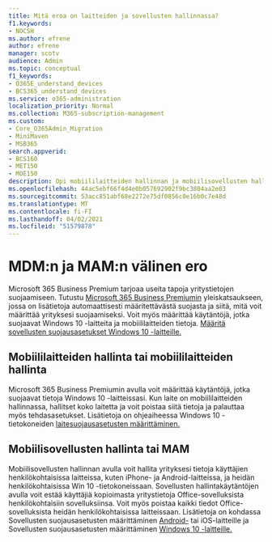```yaml
---
title: Mitä eroa on laitteiden ja sovellusten hallinnassa?
f1.keywords:
- NOCSH
ms.author: efrene
author: efrene
manager: scotv
audience: Admin
ms.topic: conceptual
f1_keywords:
- O365E_understand_devices
- BCS365_understand_devices
ms.service: o365-administration
localization_priority: Normal
ms.collection: M365-subscription-management
ms.custom:
- Core_O365Admin_Migration
- MiniMaven
- MSB365
search.appverid:
- BCS160
- MET150
- MOE150
description: Opi mobiililaitteiden hallinnan ja mobiilisovellusten hallinnan sekä mobiililaitteiden hallinnan ja MAM:n väliset erot.
ms.openlocfilehash: 44ac5ebf66f4d4e0b057692902f9bc3804aa2e03
ms.sourcegitcommit: 53acc851abf68e2272e75df0856c0e16b0c7e48d
ms.translationtype: MT
ms.contentlocale: fi-FI
ms.lasthandoff: 04/02/2021
ms.locfileid: "51579878"
---
```

# <a name="difference-between-mdm-and-mam"></a>MDM:n ja MAM:n välinen ero

Microsoft 365 Business Premium tarjoaa useita tapoja yritystietojen suojaamiseen. Tutustu [Microsoft 365 Business Premiumin](../microsoft-365-business-overview.md) yleiskatsaukseen, jossa on lisätietoja automaattisesti määritettävästä suojasta ja siitä, mitä voit määrittää yrityksesi suojaamiseksi. Voit myös määrittää käytäntöjä, jotka suojaavat Windows 10 -laitteita ja mobiililaitteiden tietoja.
[Määritä sovellusten suojausasetukset Windows 10 -laitteille.](../protection-settings-for-windows-10-devices.md)

## <a name="mobile-device-management-or-mdm"></a>Mobiililaitteiden hallinta tai mobiililaitteiden hallinta

Microsoft 365 Business Premiumin avulla voit määrittää käytäntöjä, jotka suojaavat tietoja Windows 10 -laitteissasi. Kun laite on mobiililaitteiden hallinnassa, hallitset koko laitetta ja voit poistaa siitä tietoja ja palauttaa myös tehdasasetukset. Lisätietoja on ohjeaiheessa Windows 10 -tietokoneiden [laitesuojausasetusten määrittäminen.](../protection-settings-for-windows-10-pcs.md)

## <a name="mobile-application-management-or-mam"></a>Mobiilisovellusten hallinta tai MAM

Mobiilisovellusten hallinnan avulla voit hallita yrityksesi tietoja käyttäjien henkilökohtaisissa laitteissa, kuten iPhone- ja Android-laitteissa, ja heidän henkilökohtaisissa Win 10 -tietokoneissaan. Sovellusten hallintakäytäntöjen avulla voit estää käyttäjiä kopioimasta yritystietoja Office-sovelluksista henkilökohtaisiin sovelluksiinsa. Voit myös poistaa kaikki tiedot Office-sovelluksista heidän henkilökohtaisissa laitteissaan. Lisätietoja on kohdassa Sovellusten suojausasetusten määrittäminen [Android-](../app-protection-settings-for-android-and-ios.md) tai iOS-laitteille ja Sovellusten suojausasetusten määrittäminen [Windows 10 -laitteille.](../protection-settings-for-windows-10-devices.md)
